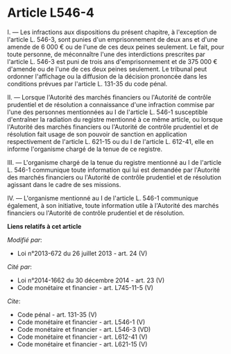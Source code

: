 # Article L546-4

I. ― Les infractions aux dispositions du présent chapitre, à l'exception de l'article L. 546-3, sont punies d'un
emprisonnement de deux ans et d'une amende de 6 000 € ou de l'une de ces deux peines seulement. Le fait, pour toute personne,
de méconnaître l'une des interdictions prescrites par l'article L. 546-3 est puni de trois ans d'emprisonnement et de 375 000
€ d'amende ou de l'une de ces deux peines seulement. Le tribunal peut ordonner l'affichage ou la diffusion de la décision
prononcée dans les conditions prévues par l'article L. 131-35 du code pénal. 

II. ― Lorsque l'Autorité des marchés financiers ou l'Autorité de contrôle prudentiel et de résolution a connaissance d'une
infraction commise par l'une des personnes mentionnées au I de l'article L. 546-1 susceptible d'entraîner la radiation du
registre mentionné à ce même article, ou lorsque l'Autorité des marchés financiers ou l'Autorité de contrôle prudentiel et de
résolution fait usage de son pouvoir de sanction en application respectivement de l'article L. 621-15 ou du I de l'article L.
612-41, elle en informe l'organisme chargé de la tenue de ce registre. 

III. ― L'organisme chargé de la tenue du registre mentionné au I de l'article L. 546-1 communique toute information qui lui
est demandée par l'Autorité des marchés financiers ou l'Autorité de contrôle prudentiel et de résolution agissant dans le
cadre de ses missions. 

IV. ― L'organisme mentionné au I de l'article L. 546-1 communique également, à son initiative, toute information utile à
l'Autorité des marchés financiers ou l'Autorité de contrôle prudentiel et de résolution.

**Liens relatifs à cet article**

_Modifié par_:

  - Loi n°2013-672 du 26 juillet 2013 - art. 24 (V)

_Cité par_:

  - Loi n°2014-1662 du 30 décembre 2014 - art. 23 (V)
  - Code monétaire et financier - art. L745-11-5 (V)

_Cite_:

  - Code pénal - art. 131-35 (V)
  - Code monétaire et financier - art. L546-1 (V)
  - Code monétaire et financier - art. L546-3 (VD)
  - Code monétaire et financier - art. L612-41 (V)
  - Code monétaire et financier - art. L621-15 (V)
